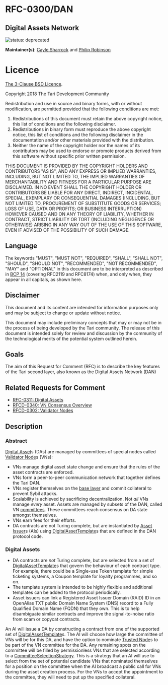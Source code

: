 # RFC-0300/DAN

## Digital Assets Network

![status: deprecated](theme/images/status-deprecated.svg)

**Maintainer(s)**: [Cayle Sharrock](https://github.com/CjS77) and [Philip Robinson](https://github.com/philipr-za)

# Licence

[The 3-Clause BSD Licence](https://opensource.org/licenses/BSD-3-Clause).

Copyright 2018 The Tari Development Community

Redistribution and use in source and binary forms, with or without modification, are permitted provided that the
following conditions are met:

1. Redistributions of this document must retain the above copyright notice, this list of conditions and the following
   disclaimer.
2. Redistributions in binary form must reproduce the above copyright notice, this list of conditions and the following
   disclaimer in the documentation and/or other materials provided with the distribution.
3. Neither the name of the copyright holder nor the names of its contributors may be used to endorse or promote products
   derived from this software without specific prior written permission.

THIS DOCUMENT IS PROVIDED BY THE COPYRIGHT HOLDERS AND CONTRIBUTORS "AS IS", AND ANY EXPRESS OR IMPLIED WARRANTIES,
INCLUDING, BUT NOT LIMITED TO, THE IMPLIED WARRANTIES OF MERCHANTABILITY AND FITNESS FOR A PARTICULAR PURPOSE ARE
DISCLAIMED. IN NO EVENT SHALL THE COPYRIGHT HOLDER OR CONTRIBUTORS BE LIABLE FOR ANY DIRECT, INDIRECT, INCIDENTAL,
SPECIAL, EXEMPLARY OR CONSEQUENTIAL DAMAGES (INCLUDING, BUT NOT LIMITED TO, PROCUREMENT OF SUBSTITUTE GOODS OR
SERVICES; LOSS OF USE, DATA OR PROFITS; OR BUSINESS INTERRUPTION) HOWEVER CAUSED AND ON ANY THEORY OF LIABILITY,
WHETHER IN CONTRACT, STRICT LIABILITY OR TORT (INCLUDING NEGLIGENCE OR OTHERWISE) ARISING IN ANY WAY OUT OF THE USE OF
THIS SOFTWARE, EVEN IF ADVISED OF THE POSSIBILITY OF SUCH DAMAGE.

## Language

The keywords "MUST", "MUST NOT", "REQUIRED", "SHALL", "SHALL NOT", "SHOULD", "SHOULD NOT", "RECOMMENDED", 
"NOT RECOMMENDED", "MAY" and "OPTIONAL" in this document are to be interpreted as described in 
[BCP 14](https://tools.ietf.org/html/bcp14) (covering RFC2119 and RFC8174) when, and only when, they appear in all capitals, as 
shown here.

## Disclaimer

This document and its content are intended for information purposes only and may be subject to change or update
without notice.

This document may include preliminary concepts that may or may not be in the process of being developed by the Tari
community. The release of this document is intended solely for review and discussion by the community of the
technological merits of the potential system outlined herein.

## Goals

The aim of this Request for Comment (RFC) is to describe the key features of the Tari second layer, also known as the 
Digital Assets Network (DAN)

## Related Requests for Comment

* [RFC-0311: Digital Assets](RFC-0311_AssetTemplates.md)
* [RFCD-0340: VN Consensus Overview](RFCD-0340_VNConsensusOverview.md)
* [RFCD-0302: Validator Nodes](RFCDD-0302_ValidatorNodes.md)

## Description

### Abstract

[Digital Asset]s (DAs) are managed by committees of special nodes called [Validator Node]s (VNs):

* VNs manage digital asset state change and ensure that the rules of the asset contracts are enforced.
* VNs form a peer-to-peer communication network that together defines the Tari DAN.
* VNs register themselves on the [base layer] and commit collateral to prevent Sybil attacks.
* Scalability is achieved by sacrificing decentralization. Not *all* VNs manage *every* asset. Assets are managed by
  subsets of the DAN, called VN [committees]. These committees reach consensus on DA state amongst themselves.
* VNs earn fees for their efforts.
* DA contracts are not Turing complete, but are instantiated by [Asset Issuer]s (AIs) using [DigitalAssetTemplate]s that are defined
  in the DAN protocol code.

### Digital Assets

* DA contracts are *not* Turing complete, but are selected from a set of [DigitalAssetTemplate]s that govern
  the behaviour of each contract type. For example, there could be a Single-use Token template for simple ticketing systems, a
  Coupon template for loyalty programmes, and so on.
* The template system is intended to be highly flexible and additional templates can be added to the protocol periodically.
* Asset issuers can link a Registered Asset Issuer Domain (RAID) ID in an OpenAlias TXT public Domain Name System (DNS) 
  record to a Fully Qualified Domain Name (FQDN) that they own. This is to help disambiguate similar
  contracts and improve the signal-to-noise ratio from scam or copycat contracts.

An AI will issue a DA by constructing a contract from one of the supported set of [DigitalAssetTemplate]s. The AI will choose
how large the committee of VNs will be for this DA, and have the option to nominate [Trusted Node]s to be part of the VN 
committee for the DA.
Any remaining spots on the committee will be filled by permissionless VNs that are selected according to a 
[CommitteeSelectionStrategy]. This is a strategy that an AI will use to select from the set of potential candidate VNs 
that nominated themselves for a position on the committee when the AI broadcast a public call for VNs during the asset 
creation process. For the VNs to accept the appointment to the committee, they will need to put up the specified collateral.

[Asset Issuer]: Glossary.md#asset-issuer
[base layer]: Glossary.md#base-layer
[committees]: Glossary.md#committee
[CommitteeSelectionStrategy]: Glossary.md#committeeselectionstrategy
[digital asset]: Glossary.md#digital-asset
[digital asset network]: Glossary.md#digital-asset-network
[DigitalAssetTemplate]: Glossary.md#digitalassettemplate
[trusted node]: Glossary.md#trusted-node
[validator node]: Glossary.md#validator-node